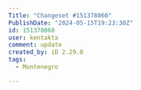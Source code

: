 ```yaml
---
Title: "Changeset #151378060"
PublishDate: "2024-05-15T19:23:30Z"
id: 151378060
user: kentakta
comment: update
created_by: iD 2.29.0
tags:
  - Montenegro

---
```

